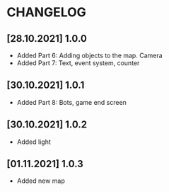 # CHANGELOG

## [28.10.2021] 1.0.0

- Added Part 6: Adding objects to the map. Camera
- Added Part 7: Text, event system, counter

## [30.10.2021] 1.0.1

- Added Part 8: Bots, game end screen


## [30.10.2021] 1.0.2

- Added light

## [01.11.2021] 1.0.3

- Added new map

